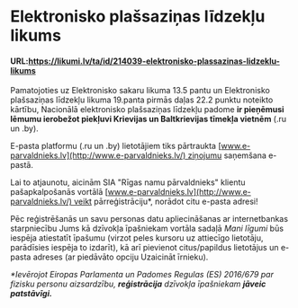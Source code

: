 # Elektronisko plašsaziņas līdzekļu likums

#### URL:https://likumi.lv/ta/id/214039-elektronisko-plassazinas-lidzeklu-likums

Pamatojoties uz Elektronisko sakaru likuma 13.5 pantu un Elektronisko
plašsaziņas līdzekļu likuma 19.panta pirmās daļas 22.2 punktu noteikto
kārtību, Nacionālā elektronisko plašsaziņas līdzekļu padome **ir
pieņēmusi lēmumu ierobežot piekļuvi Krievijas un Baltkrievijas tīmekļa
vietnēm** (.ru un .by).

E-pasta platformu (.ru un .by) lietotājiem tiks
pārtraukta [www.e-parvaldnieks.lv](http://www.e-parvaldnieks.lv/) ziņojumu
saņemšana e-pastā.

Lai to atjaunotu, aicinām SIA "Rīgas namu pārvaldnieks" klientu
pašapkalpošanās
vortālā [www.e-parvaldnieks.lv](http://www.e-parvaldnieks.lv/) veikt
pārreģistrāciju\*, norādot citu e-pasta adresi!

Pēc reģistrēšanās un savu personas datu apliecināšanas ar internetbankas
starpniecību Jums kā dzīvokļa īpašniekam vortāla sadaļā *Mani
līgumi* būs iespēja atiestatīt īpašumu (virzot peles kursoru uz
attiecīgo lietotāju, parādīsies iespēja to izdarīt), kā arī pievienot
citus/papildus lietotājus un e-pasta adreses (ar piedāvāto opciju
Uzaicināt īrnieku).

*\*Ievērojot Eiropas Parlamenta un Padomes Regulas (ES) 2016/679 par
fizisku personu aizsardzību, **reģistrācija** dzīvokļa
īpašniekam **jāveic patstāvīgi.***
